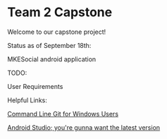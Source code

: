 # Team 2 Capstone

Welcome to our capstone project!

Status as of September 18th:

MKESocial android application


TODO:

User Requirements


Helpful Links:

[Command Line Git for Windows Users](https://git-scm.com)

[Android Studio; you're gunna want the latest version](https://developer.android.com/studio/index.html)
